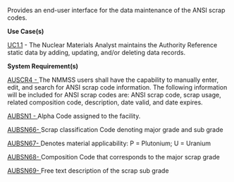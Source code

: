 Provides an end-user interface for the data maintenance of the ANSI scrap codes.

**Use Case(s)**

<a href="https://dev.azure.com/Link-Technologies/NMMSS%20Requirements/_workitems/edit/10/" target="_blank">UC1.1</a> - The Nuclear Materials Analyst maintains the Authority Reference static data by adding, updating, and/or deleting data records.

**System Requirement(s)**

<a href="https://dev.azure.com/Link-Technologies/NMMSS%20Requirements/_workitems/edit/72/" target="_blank">AUSCR4 - </a> The NMMSS users shall have the capability to manually enter, edit, and search for ANSI scrap code information. The following information will be included for ANSI scrap codes are: ANSI scrap code, scrap usage, related composition code, description, date valid, and date expires.

<a href="https://dev.azure.com/Link-Technologies/NMMSS%20Requirements/_workitems/edit/75/" target="_blank">AUBSN1 - </a> Alpha Code assigned to the facility.

<a href="https://dev.azure.com/Link-Technologies/NMMSS%20Requirements/_workitems/edit/75/" target="_blank">AUBSN66- </a> Scrap classification Code denoting major grade and sub grade

<a href="https://dev.azure.com/Link-Technologies/NMMSS%20Requirements/_workitems/edit/75/" target="_blank">AUBSN67- </a> Denotes material applicability: P = Plutonium; U = Uranium

<a href="https://dev.azure.com/Link-Technologies/NMMSS%20Requirements/_workitems/edit/75/" target="_blank">AUBSN68- </a> Composition Code that corresponds to the major scrap grade

<a href="https://dev.azure.com/Link-Technologies/NMMSS%20Requirements/_workitems/edit/75/" target="_blank">AUBSN69- </a> Free text description of the scrap sub grade

